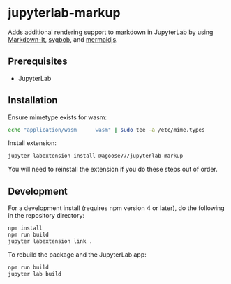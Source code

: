 # jupyterlab-markup

Adds additional rendering support to markdown in JupyterLab by using [Markdown-It](https://github.com/markdown-it/markdown-it), [svgbob](https://github.com/ivanceras/svgbob), and [mermaidjs](https://github.com/knsv/mermaid).


## Prerequisites

* JupyterLab

## Installation

Ensure mimetype exists for wasm:
```bash
echo "application/wasm      wasm" | sudo tee -a /etc/mime.types
```

Install extension:
```bash
jupyter labextension install @agoose77/jupyterlab-markup
```

You will need to reinstall the extension if you do these steps out of order.

## Development

For a development install (requires npm version 4 or later), do the following in the repository directory:

```bash
npm install
npm run build
jupyter labextension link .
```

To rebuild the package and the JupyterLab app:

```bash
npm run build
jupyter lab build
```

